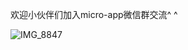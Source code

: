 
欢迎小伙伴们加入micro-app微信群交流^ ^

![IMG_8847](https://github.com/micro-zoe/micro-app/assets/14011130/9b356e81-aa7f-42e5-94af-2ac7d57504a6)


















